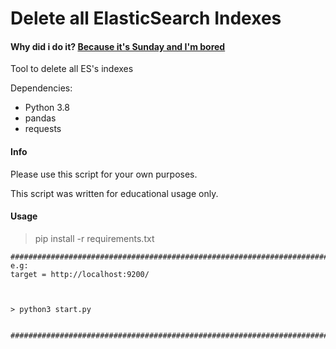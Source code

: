 # Delete all ElasticSearch Indexes

#### Why did i do it? [Because it's Sunday and I'm bored](https://en.wikipedia.org/wiki/Mental_disorder)


Tool to delete all ES's indexes

Dependencies:
- Python 3.8
- pandas
- requests

#### Info

Please use this script for your own purposes.

This script was written for educational usage only.

#### Usage

> pip install -r requirements.txt

  

```Course's slug can be obtained using its url
############################################################################################
e.g:
target = http://localhost:9200/



> python3 start.py


############################################################################################
